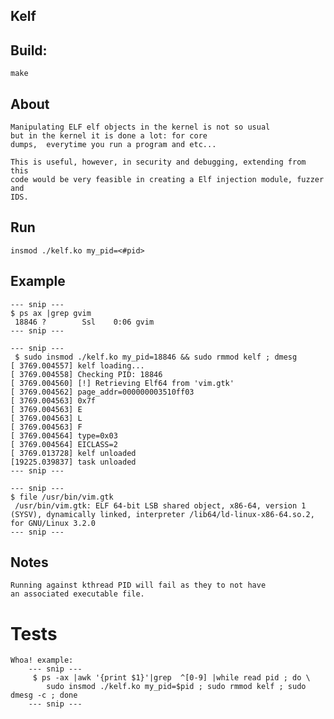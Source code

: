 ## Kelf

## Build:
    make

## About
    Manipulating ELF elf objects in the kernel is not so usual 
    but in the kernel it is done a lot: for core
    dumps,  everytime you run a program and etc...

    This is useful, however, in security and debugging, extending from this
    code would be very feasible in creating a Elf injection module, fuzzer and
    IDS.

## Run
    insmod ./kelf.ko my_pid=<#pid>

## Example
    --- snip ---
    $ ps ax |grep gvim
     18846 ?        Ssl    0:06 gvim
    --- snip ---

    --- snip ---
     $ sudo insmod ./kelf.ko my_pid=18846 && sudo rmmod kelf ; dmesg
    [ 3769.004557] kelf loading...
    [ 3769.004558] Checking PID: 18846
    [ 3769.004560] [!] Retrieving Elf64 from 'vim.gtk'
    [ 3769.004562] page_addr=000000003510ff03
    [ 3769.004563] 0x7f
    [ 3769.004563] E
    [ 3769.004563] L
    [ 3769.004563] F
    [ 3769.004564] type=0x03
    [ 3769.004564] EICLASS=2
    [ 3769.013728] kelf unloaded
    [19225.039837] task unloaded
    --- snip ---

    --- snip ---
    $ file /usr/bin/vim.gtk
     /usr/bin/vim.gtk: ELF 64-bit LSB shared object, x86-64, version 1 (SYSV), dynamically linked, interpreter /lib64/ld-linux-x86-64.so.2, for GNU/Linux 3.2.0
    --- snip ---

## Notes
    Running against kthread PID will fail as they to not have
    an associated executable file.

# Tests
    Whoa! example:
        --- snip ---
         $ ps -ax |awk '{print $1}'|grep  ^[0-9] |while read pid ; do \
            sudo insmod ./kelf.ko my_pid=$pid ; sudo rmmod kelf ; sudo dmesg -c ; done
        --- snip ---

